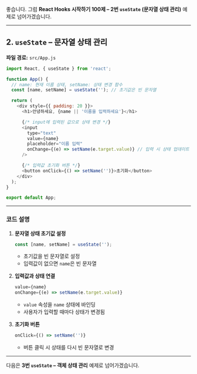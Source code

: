 좋습니다.
그럼 **React Hooks 시작하기 100제 – 2번 `useState` (문자열 상태 관리)** 예제로 넘어가겠습니다.

---

## 2. `useState` – 문자열 상태 관리

**파일 경로:** `src/App.js`

```javascript
import React, { useState } from 'react';

function App() {
  // name: 현재 이름 상태, setName: 상태 변경 함수
  const [name, setName] = useState(''); // 초기값은 빈 문자열

  return (
    <div style={{ padding: 20 }}>
      <h1>안녕하세요, {name || '이름을 입력하세요'}</h1>

      {/* input에 입력된 값으로 상태 변경 */}
      <input
        type="text"
        value={name}
        placeholder="이름 입력"
        onChange={(e) => setName(e.target.value)} // 입력 시 상태 업데이트
      />

      {/* 입력값 초기화 버튼 */}
      <button onClick={() => setName('')}>초기화</button>
    </div>
  );
}

export default App;
```

---

### 코드 설명

1. **문자열 상태 초기값 설정**

   ```javascript
   const [name, setName] = useState('');
   ```

   * 초기값을 빈 문자열로 설정
   * 입력값이 없으면 `name`은 빈 문자열

2. **입력값과 상태 연결**

   ```javascript
   value={name}
   onChange={(e) => setName(e.target.value)}
   ```

   * `value` 속성을 `name` 상태에 바인딩
   * 사용자가 입력할 때마다 상태가 변경됨

3. **초기화 버튼**

   ```javascript
   onClick={() => setName('')}
   ```

   * 버튼 클릭 시 상태를 다시 빈 문자열로 변경

---

다음은 **3번 `useState` – 객체 상태 관리** 예제로 넘어가겠습니다.
